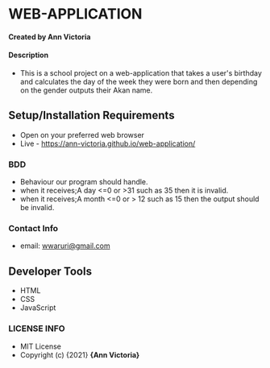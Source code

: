 # WEB-APPLICATION
#### Created by Ann Victoria
#### Description
* This is a school project on a web-application that takes a user's birthday and calculates the day of the week they were born and 
 then depending on the gender outputs their Akan name.

## Setup/Installation Requirements
* Open on your preferred web browser
* Live - https://ann-victoria.github.io/web-application/
### BDD
* Behaviour our program should handle.
* when it receives;A day <=0 or >31 such as 35 then it is invalid.
* when it receives;A month <=0 or > 12 such as 15 then the output should be invalid.
### Contact Info
* email: wwaruri@gmail.com
## Developer Tools
* HTML
* CSS
* JavaScript
### LICENSE INFO
* MIT License
* Copyright (c) {2021} **{Ann Victoria}**